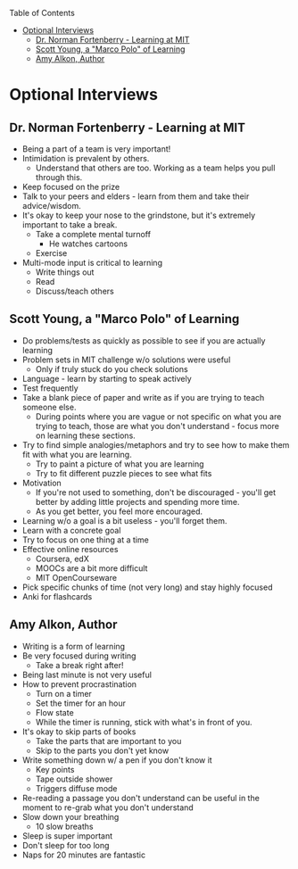 <!-- START doctoc generated TOC please keep comment here to allow auto update -->
<!-- DON'T EDIT THIS SECTION, INSTEAD RE-RUN doctoc TO UPDATE -->
Table of Contents

- [Optional Interviews](#optional-interviews)
  - [Dr. Norman Fortenberry - Learning at MIT](#dr-norman-fortenberry---learning-at-mit)
  - [Scott Young, a "Marco Polo" of Learning](#scott-young-a-marco-polo-of-learning)
  - [Amy Alkon, Author](#amy-alkon-author)

<!-- END doctoc generated TOC please keep comment here to allow auto update -->

# Optional Interviews

## Dr. Norman Fortenberry - Learning at MIT

* Being a part of a team is very important!
* Intimidation is prevalent by others.  
    - Understand that others are too. Working as a team helps you pull through
      this.
* Keep focused on the prize
* Talk to your peers and elders - learn from them and take their advice/wisdom.
* It's okay to keep your nose to the grindstone, but it's extremely important
  to take a break.
    - Take a complete mental turnoff
        + He watches cartoons
    - Exercise
* Multi-mode input is critical to learning
    - Write things out
    - Read
    - Discuss/teach others

## Scott Young, a "Marco Polo" of Learning

* Do problems/tests as quickly as possible to see if you are actually learning
* Problem sets in MIT challenge w/o solutions were useful
    - Only if truly stuck do you check solutions
* Language - learn by starting to speak actively
* Test frequently
* Take a blank piece of paper and write as if you are trying to teach someone
  else.
    - During points where you are vague or not specific on what you are trying
      to teach, those are what you don't understand - focus more on learning
      these sections.
* Try to find simple analogies/metaphors and try to see how to make them fit 
  with what you are learning.
    - Try to paint a picture of what you are learning
    - Try to fit different puzzle pieces to see what fits
* Motivation
    - If you're not used to something, don't be discouraged - you'll get better
      by adding little projects and spending more time.
    - As you get better, you feel more encouraged.
* Learning w/o a goal is a bit useless - you'll forget them.
* Learn with a concrete goal
* Try to focus on one thing at a time
* Effective online resources
    - Coursera, edX
    - MOOCs are a bit more difficult 
    - MIT OpenCourseware
* Pick specific chunks of time (not very long) and stay highly focused
* Anki for flashcards

## Amy Alkon, Author

* Writing is a form of learning
* Be very focused during writing
    - Take a break right after!
* Being last minute is not very useful
* How to prevent procrastination
    - Turn on a timer
    - Set the timer for an hour
    - Flow state
    - While the timer is running, stick with what's in front of you.
* It's okay to skip parts of books
    - Take the parts that are important to you
    - Skip to the parts you don't yet know
* Write something down w/ a pen if you don't know it
    - Key points
    - Tape outside shower
    - Triggers diffuse mode
* Re-reading a passage you don't understand can be useful in the moment to 
  re-grab what you don't understand
* Slow down your breathing
    - 10 slow breaths
* Sleep is super important
* Don't sleep for too long
* Naps for 20 minutes are fantastic
